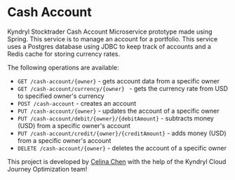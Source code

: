 # Cash Account

Kyndryl Stocktrader Cash Account Microservice prototype made using Spring. This service is to manage an account for a portfolio. This service uses a Postgres database using JDBC to keep track of accounts and a Redis cache for storing currency rates.

The following operations are available:

- `GET /cash-account/{owner}` - gets account data from a specific owner
- `GET /cash-account/currency/{owner} ` - gets the currency rate from USD to specified owner's currency
- `POST /cash-account` - creates an account
- `PUT /cash-account/{owner}` - updates the account of a specific owner
- `PUT /cash-account/debit/{owner}/{debitAmount}` - subtracts money (USD) from a specific owner's account
- `PUT /cash-account/credit/{owner}/{creditAmount}` - adds money (USD) from a specific owner's account
- `DELETE /cash-account/{owner}` - deletes the account of a specific owner

This project is developed by [Celina Chen](https://github.com/CC9759) with the help of the Kyndryl Cloud Journey Optimization team!


